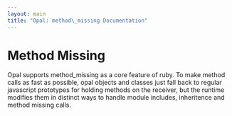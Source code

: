 ```yaml
---
layout: main
title: "Opal: method\_missing Documentation"
---
```


Method Missing
==============

Opal supports method\_missing as a core feature of ruby. To make method
calls as fast as possible, opal objects and classes just fall back to
regular javascript prototypes for holding methods on the receiver, but
the runtime modifies them in distinct ways to handle module includes,
inheritence and method missing calls.

